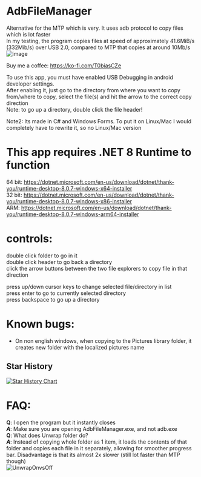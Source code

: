 # AdbFileManager
Alternative for the MTP which is very. It uses adb protocol to copy files which is lot faster         
In my testing, the program copies files at speed of approximately 41.6MiB/s (332Mib/s) over USB 2.0, compared to MTP that copies at around 10Mb/s
![image](https://github.com/user-attachments/assets/c2571d20-c27c-4aa7-b450-5809223589ef)

Buy me a coffee: https://ko-fi.com/T0biasCZe 

To use this app, you must have enabled USB Debugging in android developer settings.     
After enabling it, just go to the directory from where you want to copy from/where to copy, select the file(s) and hit the arrow to the correct copy direction       
Note: to go up a directory, double click the file header!

Note2: Its made in C# and Windows Forms. To put it on Linux/Mac I would completely have to rewrite it, so no Linux/Mac version

# This app requires .NET 8 Runtime to function   
64 bit: https://dotnet.microsoft.com/en-us/download/dotnet/thank-you/runtime-desktop-8.0.7-windows-x64-installer    
32 bit: https://dotnet.microsoft.com/en-us/download/dotnet/thank-you/runtime-desktop-8.0.7-windows-x86-installer    
ARM: https://dotnet.microsoft.com/en-us/download/dotnet/thank-you/runtime-desktop-8.0.7-windows-arm64-installer    

# controls:    
 double click folder to go in it    
 double click header to go back a directory    
 click the arrow buttons between the two file explorers to copy file in that direction    
 
 press up/down cursor keys to change selected file/directory in list    
 press enter to go to currently selected directory    
 press backspace to go up a directory

# Known bugs:
* On non english windows, when copying to the Pictures library folder, it creates new folder with the localized pictures name

## Star History

[![Star History Chart](https://api.star-history.com/svg?repos=T0biasCZe/AdbFileManager&type=Date)](https://star-history.com/#T0biasCZe/AdbFileManager&Date)

# FAQ:    
**Q**: I open the program but it instantly closes    
***A***: Make sure you are opening AdbFileManager.exe, and not adb.exe      
**Q**: What does Unwrap folder do?     
***A***: Instead of copying whole folder as 1 item, it loads the contents of that folder and copies each file in it separately, allowing for smoother progress bar. Disadvantage is that its almost 2x slower (still lot faster than MTP though)     
![UnwrapOnvsOff](https://github.com/user-attachments/assets/84847882-8283-4219-848b-e504edacc7df)
